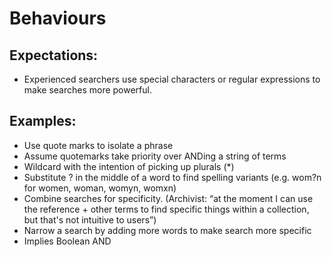 # Behaviours

## Expectations:

* Experienced searchers use special characters or regular expressions to make searches more powerful.

## Examples:

* Use quote marks to isolate a phrase 
* Assume quotemarks take priority over ANDing a string of terms 
* Wildcard with the intention of picking up plurals \(\*\)
* Substitute ? in the middle of a word to find spelling variants \(e.g. wom?n for women, woman, womyn, womxn\)
* Combine searches for specificity. \(Archivist: “at the moment I can use the reference + other terms to find specific things within a collection, but that's not intuitive to users”\)
* Narrow a search by adding more words to make search more specific
* Implies Boolean AND


